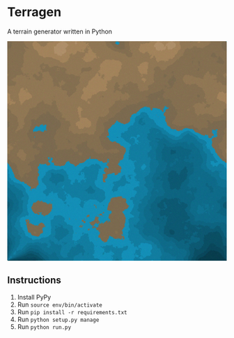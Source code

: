 # Terragen
A terrain generator written in Python

![terrain](images/terrain.png)

## Instructions

1. Install PyPy
2. Run `source env/bin/activate`
3. Run `pip install -r requirements.txt`
4. Run `python setup.py manage`
5. Run `python run.py`
